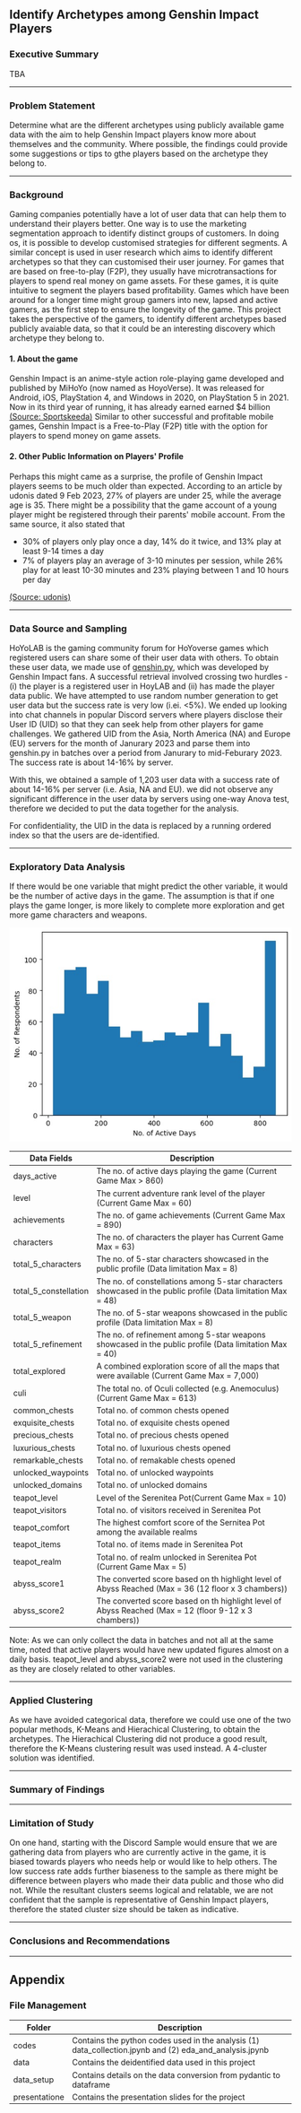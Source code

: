 ## Identify Archetypes among Genshin Impact Players

### Executive Summary

TBA

_______
### Problem Statement

Determine what are the different archetypes using publicly available game data with the aim to help Genshin Impact players know more about themselves and the community. Where possible, the findings could provide some suggestions or tips to gthe players based on the archetype they belong to.
_______
### Background

Gaming companies potentially have a lot of user data that can help them to understand their players better. One way is to use the marketing segmentation approach to identify distinct groups of customers. In doing os, it is possible to develop customised strategies for different segments. A similar concept is used in user research which aims to identify different archetypes so that they can customised their user journey. For games that are based on free-to-play (F2P), they usually have microtransactions for players to spend real money on game assets. For these games, it is quite intuitive to segment the players based profitability. Games which have been around for a longer time might group gamers into new, lapsed and active gamers, as the first step to ensure the longevity of the game. This project takes the perspective of the gamers, to identify different archetypes based publicly avaiable data, so that it could be an interesting discovery which archetype they belong to.

#### 1. About the game

Genshin Impact is an anime-style action role-playing game developed and published by MiHoYo (now named as HoyoVerse). It was released for Android, iOS, PlayStation 4, and Windows in 2020, on PlayStation 5 in 2021. Now in its third year of running, it has already earned earned $4 billion [(Source: Sportskeeda)](https://www.sportskeeda.com/esports/news-genshin-impact-among-successful-mobile-games-ever-earned-4-billion-2023#:~:text=According%20to%20Sensor%20Tower's%20latest,%241.4%20billion%20came%20from%20ChinaGenshin) Similar to other successful and profitable mobile games, Genshin Impact is a Free-to-Play (F2P) title with the option for players to spend money on game assets.

#### 2. Other Public Information on Players' Profile

Perhaps this might came as a surprise, the profile of Genshin Impact players seems to be much older than expected. According to an article by udonis dated 9 Feb 2023, 27% of players are under 25, while the average age is 35. There might be a possibility that the game account of a young player might be registered through their parents' mobile account. From the same source, it also stated that 
- 30% of players only play once a day, 14% do it twice, and 13% play at least 9-14 times a day
- 7% of players play an average of 3-10 minutes per session, while 26% play for at least 10-30 minutes and 23% playing between 1 and 10 hours per day

[(Source: udonis)](https://www.blog.udonis.co/mobile-marketing/mobile-games/genshin-impact-advertising#:~:text=Genshin%20Impact%20Demographics&text=The%20gender%20distribution%20is%20quite,the%20average%20age%20is%2035) 
_______
### Data Source and Sampling

HoYoLAB is the gaming community forum for HoYoverse games which registered users can share some of their user data with others. To obtain these user data, we made use of [genshin.py](https://pypi.org/project/genshin), which was developed by Genshin Impact fans. A successful retrieval involved crossing two hurdles - (i) the player is a registered user in HoyLAB and (ii) has made the player data public. We have attempted to use random number generation to get user data but the success rate is very low (i.ei. <5%). We ended up looking into chat channels in popular Discord servers where players disclose their User ID (UID) so that they can seek help from other players for game challenges. We gathered UID from the Asia, North America (NA) and Europe (EU) servers for the month of Janurary 2023 and parse them into genshin.py in batches over a period from Janurary to mid-Feburary 2023. The success rate is about 14-16% by server. 

With this, we obtained a sample of 1,203 user data with a success rate of about 14-16% per server (i.e. Asia, NA and EU). we did not observe any significant difference in the user data by servers using one-way Anova test, therefore we decided to put the data together for the analysis. 

For confidentiality, the UID in the data is replaced by a running ordered index so that the users are de-identified.
_______
### Exploratory Data Analysis

If there would be one variable that might predict the other variable, it would be the number of active days in the game. The assumption is that if one plays the game longer, is more likely to complete more exploration and get more game characters and weapons.

![This is an image](/../../../graphics/exhibit_1.jpg)

|Data Fields          | Description                                                                                                 |
|---------------------|-------------------------------------------------------------------------------------------------------------|
|days_active          | The no. of active days playing the game (Current Game Max  > 860)                                           |
|level                | The current adventure rank level of the player (Current Game Max = 60)                                      |
|achievements         | The no. of game achievements (Current Game Max  = 890)                                                      |
|characters           | The no. of characters  the player has Current Game Max  = 63)                                               |
|total_5_characters   | The no. of 5-star characters showcased in the public profile (Data limitation Max = 8)                      |
|total_5_constellation| The no. of constellations among 5-star characters showcased in the public profile (Data limitation Max = 48)|
|total_5_weapon       | The no. of 5-star weapons showcased in the public profile (Data limitation Max = 8)                         |
|total_5_refinement   | The no. of refinement among 5-star weapons showcased in the public profile (Data limitation Max = 40)       |
|total_explored       | A combined exploration score of all the maps that were available (Current Game Max = 7,000)                 |
|culi                 | The total no. of Oculi collected (e.g. Anemoculus) (Current Game Max = 613)                                 |
|common_chests        | Total no. of common chests opened                                                                           |
|exquisite_chests     | Total no. of exquisite chests opened                                                                        |
|precious_chests      | Total no. of precious chests opened                                                                         |
|luxurious_chests     | Total no. of luxurious chests opened                                                                        |
|remarkable_chests    | Total no. of remakable chests opened                                                                        |
|unlocked_waypoints   | Total no. of unlocked waypoints                                                                             |
|unlocked_domains     | Total no. of unlocked domains                                                                               |
|teapot_level         | Level of the Serenitea Pot(Current Game Max = 10)                                                           |
|teapot_visitors      | Total no. of visitors received in Serenitea Pot                                                             |
|teapot_comfort       | The highest comfort score of the Sernitea Pot among the available realms                                    |
|teapot_items         | Total no. of items made in Serenitea Pot                                                                    |
|teapot_realm         | Total no. of realm unlocked in Serenitea Pot (Current Game Max = 5)                                         |
|abyss_score1         | The converted score based on th highlight level of Abyss Reached (Max = 36 (12 floor x 3 chambers))         |
|abyss_score2         | The converted score based on th highlight level of Abyss Reached (Max = 12 (floor 9-12 x 3 chambers))       |

Note:
As we can only collect the data in batches and not all at the same time, noted that active players would have new updated figures almost on a daily basis. teapot_level and abyss_score2 were not used in the clustering as they are closely related to other variables.
_______
### Applied Clustering

As we have avoided categorical data, therefore we could use one of the two popular methods, K-Means and Hierachical Clustering, to obtain the archetypes. The Hierachical Clustering did not produce a good result, therefore the K-Means clustering result was used instead. A 4-cluster solution was identified.
_______
### Summary of Findings
_______
### Limitation of Study

On one hand, starting with the Discord Sample would ensure that we are gathering data from players who are currently active in the game, it is biased towards players who needs help or would like to help others. The low success rate adds further biaseness to the sample as there might be difference between players who made their data public and those who did not. While the resultant clusters seems logical and relatable, we are not confident that the sample is representative of Genshin Impact players, therefore the stated cluster size should be taken as indicative.
_______
### Conclusions and Recommendations

_______
## Appendix
### File Management

| Folder        | Description   |
| ------------- | ------------- |
| codes         | Contains the python codes used in the analysis (1) data_collection.jpynb and (2) eda_and_analysis.jpynb |
| data          | Contains the deidentified data used in this project |
| data_setup    | Contains details on the data conversion from pydantic to dataframe |
| presentatione | Contains the presentation slides for the project |
